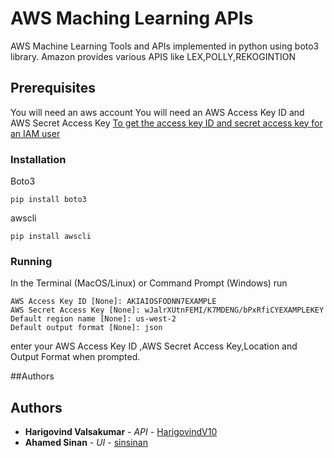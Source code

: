 # AWS Maching Learning APIs
AWS Machine Learning Tools and APIs implemented in python using boto3 library.
Amazon provides various APIS like LEX,POLLY,REKOGINTION

## Prerequisites

You will need an aws account
You will need an AWS Access Key ID and AWS Secret Access Key [To get the access key ID and secret access key for an IAM user](https://docs.aws.amazon.com/cli/latest/userguide/cli-chap-getting-started.html)

### Installation
Boto3

```pip install boto3```

awscli

```pip install awscli```

### Running

In the Terminal (MacOS/Linux) or Command Prompt (Windows) run

```$ aws configure
AWS Access Key ID [None]: AKIAIOSFODNN7EXAMPLE
AWS Secret Access Key [None]: wJalrXUtnFEMI/K7MDENG/bPxRfiCYEXAMPLEKEY
Default region name [None]: us-west-2
Default output format [None]: json
```

enter your AWS Access Key ID ,AWS Secret Access Key,Location and Output Format when prompted.

##Authors

## Authors

* **Harigovind Valsakumar** - *API* - [HarigovindV10](https://github.com/HarigovindV10)
* **Ahamed Sinan** - *UI* - [sinsinan](https://github.com/sinsinan)

